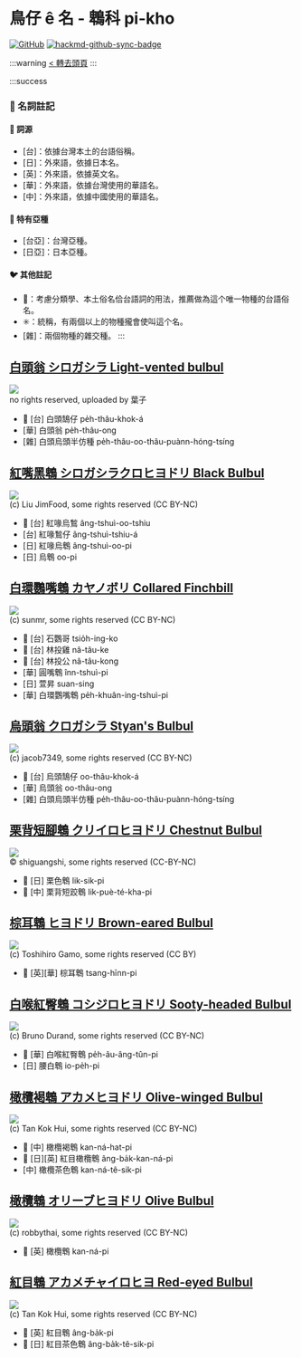 # 鳥仔 ê 名 - 鵯科 pi-kho

[![GitHub](https://img.shields.io/badge/GitHub-black?logo=github)](https://github.com/siansiansu/tsiau-a-e-mia)
[![hackmd-github-sync-badge](https://hackmd.io/UwXUrDhcTCOiFy7uu5mTIg/badge)](https://hackmd.io/UwXUrDhcTCOiFy7uu5mTIg)

:::warning
[< 轉去頭頁](https://hackmd.io/@siansiansu/Hy4VzNvha)
:::

:::success
### 📖 名詞註記

#### 📎 詞源

- [台]：依據台灣本土的台語俗稱。
- [日]：外來語，依據日本名。
- [英]：外來語，依據英文名。
- [華]：外來語，依據台灣使用的華語名。
- [中]：外來語，依據中國使用的華語名。

#### 🎏 特有亞種

- [台亞]：台灣亞種。
- [日亞]：日本亞種。

#### 🐦 其他註記

- 🎯：考慮分類學、本土俗名佮台語詞的用法，推薦做為這个唯一物種的台語俗名。
- ✳️：統稱，有兩個以上的物種攏會使叫這个名。
- [雜]：兩個物種的雜交種。
:::

## [白頭翁 シロガシラ Light-vented bulbul](https://ebird.org/species/livbul1)

![](https://inaturalist-open-data.s3.amazonaws.com/photos/59227677/medium.jpeg)
<br/>
no rights reserved, uploaded by 葉子

- 🎯 [台] 白頭鵠仔 pe̍h-thâu-khok-á
- [華] 白頭翁 pe̍h-thâu-ong
- [雜] 白頭烏頭半仿種 pe̍h-thâu-oo-thâu-puànn-hóng-tsíng

## [紅嘴黑鵯 シロガシラクロヒヨドリ Black Bulbul](https://ebird.org/species/blabul1)

![](https://inaturalist-open-data.s3.amazonaws.com/photos/76309732/medium.jpg)
<br/>
(c) Liu JimFood, some rights reserved (CC BY-NC)

- 🎯 [台] 紅喙烏鶖 âng-tshuì-oo-tshiu
- [台] 紅喙鶖仔 âng-tshuì-tshiu-á
- [日] 紅喙烏鵯 âng-tshuì-oo-pi
- [日] 烏鵯 oo-pi

## [白環鸚嘴鵯 カヤノボリ Collared Finchbill](https://ebird.org/species/colfin1)

![](https://inaturalist-open-data.s3.amazonaws.com/photos/33420257/medium.jpg)
<br/>
(c) sunmr, some rights reserved (CC BY-NC)

- 🎯 [台] 石鸚哥 tsio̍h-ing-ko
- 🎯 [台] 林投雞 nâ-tâu-ke
- 🎯 [台] 林投公 nâ-tâu-kong
- [華] 圓嘴鵯 înn-tshuì-pi
- [日] 萱昇 suan-sing
- [華] 白環鸚嘴鵯 pe̍h-khuân-ing-tshuì-pi

## [烏頭翁 クロガシラ Styan's Bulbul](https://ebird.org/species/stybul1)

![](https://inaturalist-open-data.s3.amazonaws.com/photos/31238957/medium.jpg)
<br/>
(c) jacob7349, some rights reserved (CC BY-NC)

- 🎯 [台] 烏頭鵠仔 oo-thâu-khok-á
- [華] 烏頭翁 oo-thâu-ong
- [雜] 白頭烏頭半仿種 pe̍h-thâu-oo-thâu-puànn-hóng-tsíng

## [栗背短腳鵯 クリイロヒヨドリ Chestnut Bulbul](https://ebird.org/species/chebul1)

![](https://inaturalist-open-data.s3.amazonaws.com/photos/367129749/large.jpeg)
<br/>
© shiguangshi, some rights reserved (CC-BY-NC)

- 🎯 [日] 栗色鵯 lik-sik-pi
- 🎯 [中] 栗背短跤鵯 lik-puè-té-kha-pi


## [棕耳鵯 ヒヨドリ Brown-eared Bulbul](https://ebird.org/species/brebul1)

![](https://inaturalist-open-data.s3.amazonaws.com/photos/20566056/medium.jpg)
<br/>
(c) Toshihiro Gamo, some rights reserved (CC BY)

- 🎯 [英][華] 棕耳鵯 tsang-hīnn-pi

## [白喉紅臀鵯 コシジロヒヨドリ Sooty-headed Bulbul](https://ebird.org/species/sohbul1)

![](https://inaturalist-open-data.s3.amazonaws.com/photos/5265681/medium.jpeg)
<br/>
(c) Bruno Durand, some rights reserved (CC BY-NC)

- 🎯 [華] 白喉紅臀鵯 pe̍h-âu-âng-tûn-pi
- [日] 腰白鵯 io-pe̍h-pi

## [橄欖褐鵯 アカメヒヨドリ Olive-winged Bulbul](https://ebird.org/species/olwbul1)

![](https://inaturalist-open-data.s3.amazonaws.com/photos/18876219/medium.jpg)
<br/>
(c) Tan Kok Hui, some rights reserved (CC BY-NC)

- 🎯 [中] 橄欖褐鵯 kan-ná-hat-pi
- 🎯 [日][英] 紅目橄欖鵯 âng-ba̍k-kan-ná-pi
- [中] 橄欖茶色鵯 kan-ná-tê-sik-pi

## [橄欖鵯 オリーブヒヨドリ Olive Bulbul](https://ebird.org/species/olibul1)

![](https://inaturalist-open-data.s3.amazonaws.com/photos/14865961/medium.jpeg)
<br/>
(c) robbythai, some rights reserved (CC BY-NC)

- 🎯 [英] 橄欖鵯 kan-ná-pi

## [紅目鵯 アカメチャイロヒヨ Red-eyed Bulbul](https://ebird.org/species/reebul1)

![](https://inaturalist-open-data.s3.amazonaws.com/photos/20022944/medium.jpg)
<br/>
(c) Tan Kok Hui, some rights reserved (CC BY-NC)

- 🎯 [英] 紅目鵯 âng-ba̍k-pi
- 🎯 [日] 紅目茶色鵯 âng-ba̍k-tê-sik-pi
